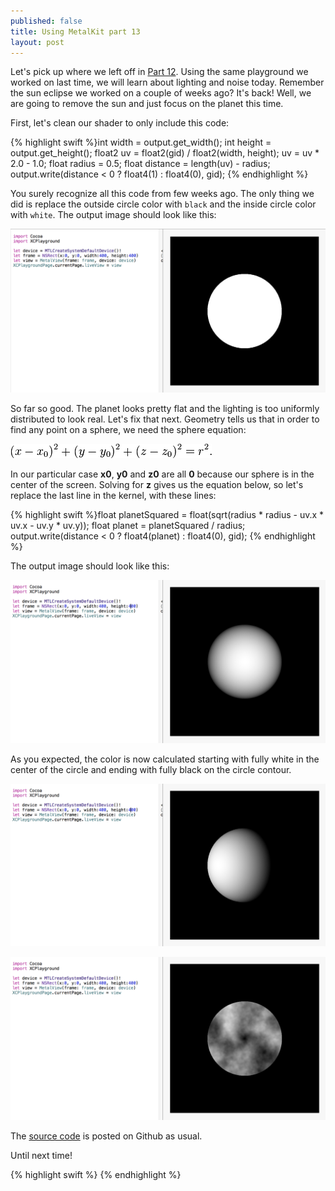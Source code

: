 ```yaml
---
published: false
title: Using MetalKit part 13
layout: post
---
```

Let's pick up where we left off in [Part 12](http://mhorga.org/2016/05/18/using-metalkit-part-12.html). Using the same playground we worked on last time, we will learn about lighting and noise today. Remember the sun eclipse we worked on a couple of weeks ago? It's back! Well, we are going to remove the sun and just focus on the planet this time.

First, let's clean our shader to only include this code:

{% highlight swift %}int width = output.get_width();
int height = output.get_height();
float2 uv = float2(gid) / float2(width, height);
uv = uv * 2.0 - 1.0;
float radius = 0.5;
float distance = length(uv) - radius;
output.write(distance < 0 ? float4(1) : float4(0), gid);
{% endhighlight %}

You surely recognize all this code from few weeks ago. The only thing we did is replace the outside circle color with `black` and the inside circle color with `white`. The output image should look like this:

![alt text](https://github.com/MetalKit/images/raw/master/chapter13_0.png "0")

So far so good. The planet looks pretty flat and the lighting is too uniformly distributed to look real. Let's fix that next. Geometry tells us that in order to find any point on a sphere, we need the sphere equation:

![alt text](https://github.com/MetalKit/images/raw/master/chapter13_2.png "2")

In our particular case __x0__, __y0__ and __z0__ are all __0__ because our sphere is in the center of the screen. Solving for __z__ gives us the equation below, so let's replace the last line in the kernel, with these lines:

{% highlight swift %}float planetSquared = float(sqrt(radius * radius - uv.x * uv.x - uv.y * uv.y));
float planet = planetSquared / radius;
output.write(distance < 0 ? float4(planet) : float4(0), gid);
{% endhighlight %}

The output image should look like this:

![alt text](https://github.com/MetalKit/images/raw/master/chapter13_1.png "1")

As you expected, the color is now calculated starting with fully white in the center of the circle and ending  with fully black on the circle contour.

![alt text](https://github.com/MetalKit/images/raw/master/chapter13_3.png "3")

![alt text](https://github.com/MetalKit/images/raw/master/chapter13_4.png "4")

The [source code](https://github.com/MetalKit/metal) is posted on Github as usual.

Until next time!

{% highlight swift %}
{% endhighlight %}